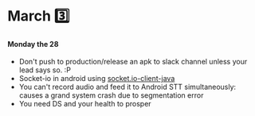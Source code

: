 March 3️⃣
========

#### Monday the 28
- Don't push to production/release an apk to slack channel unless your lead says so. :P
- Socket-io in android using [socket.io-client-java](https://github.com/socketio/socket.io-client-java)
- You can't record audio and feed it to Android STT simultaneously: causes a grand system crash due to segmentation error
- You need DS and your health to prosper